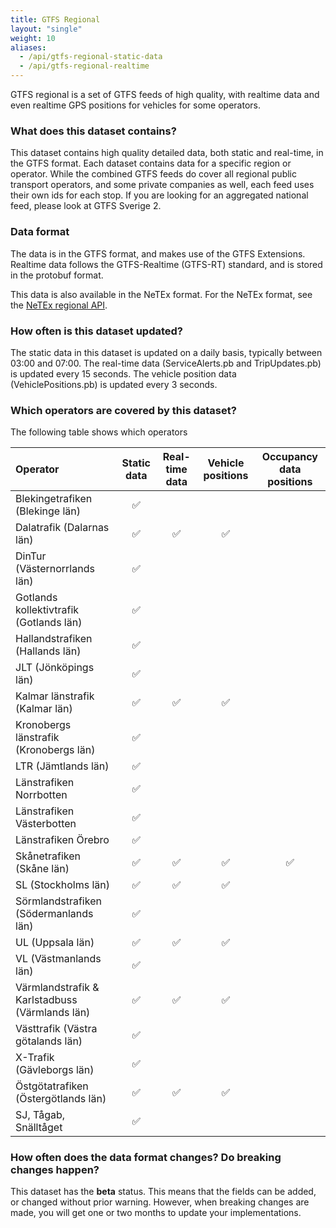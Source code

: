 ```yaml
---
title: GTFS Regional
layout: "single"
weight: 10
aliases:
  - /api/gtfs-regional-static-data
  - /api/gtfs-regional-realtime
---
```


GTFS regional is a set of GTFS feeds of high quality, with realtime data and even realtime GPS positions for 
vehicles for some operators.  

### What does this dataset contains?

This dataset contains high quality detailed data, both static and real-time, in the GTFS format. Each dataset contains
data for a specific region or operator. While the combined GTFS feeds do cover all regional public transport operators, 
and some private companies as well, each feed uses their own ids for each stop. If you are looking for an aggregated 
national feed, please look at GTFS Sverige 2.

### Data format

The data is in the GTFS format, and makes use of the GTFS Extensions. Realtime data follows the GTFS-Realtime
(GTFS-RT) standard, and is stored in the protobuf format.

This data is also available in the NeTEx format. For the NeTEx format, see the [NeTEx regional API](/api/netex-regional/).

### How often is this dataset updated?

The static data in this dataset is updated on a daily basis, typically between 03:00 and 07:00. The real-time data
(ServiceAlerts.pb and TripUpdates.pb) is updated every 15 seconds. The vehicle position data (VehiclePositions.pb)
is updated every 3 seconds.

### Which operators are covered by this dataset?

The following table shows which operators

| Operator | Static data | Real-time data | Vehicle positions | Occupancy data positions |
| :--- | :---: | :---: | :---: | :---: |
| Blekingetrafiken (Blekinge län)| ✅ |  |  |  |
| Dalatrafik (Dalarnas län)| ✅ | ✅ | ✅ |  |
| DinTur (Västernorrlands län)| ✅ |  |  |  |
| Gotlands kollektivtrafik (Gotlands län)| ✅ |  |  |  |
| Hallandstrafiken (Hallands län)| ✅ |  |  |  |
| JLT (Jönköpings län)| ✅ |  |  |  |
| Kalmar länstrafik (Kalmar län)| ✅ | ✅ | ✅ |  |
| Kronobergs länstrafik (Kronobergs län)| ✅ |  |  |  |
| LTR (Jämtlands län)| ✅ |  |  |  |
| Länstrafiken Norrbotten| ✅ |  |  |  |
| Länstrafiken Västerbotten| ✅ |  |  |  |
| Länstrafiken Örebro| ✅ |  |  |  |
| Skånetrafiken (Skåne län) | ✅ |✅ | ✅ | ✅ |
| SL (Stockholms län) | ✅ |✅ | ✅ |  |
| Sörmlandstrafiken (Södermanlands län) | ✅ |  |  |  |
| UL (Uppsala län) | ✅ |✅ | ✅ |  |
| VL (Västmanlands län) | ✅ |  |  |  |
| Värmlandstrafik & Karlstadbuss (Värmlands län) | ✅ |✅ | ✅ |  |
| Västtrafik (Västra götalands län) | ✅ |  |  |  |
| X-Trafik (Gävleborgs län) | ✅ |  |  |  |
| Östgötatrafiken (Östergötlands län)| ✅ | ✅ | ✅ |  |
| SJ, Tågab, Snälltåget | ✅ |  |  |  |

### How often does the data format changes? Do breaking changes happen?

This dataset has the **beta** status. This means that the fields can be added, or changed without prior warning.
However, when breaking changes are made, you will get one or two months to update your implementations.
